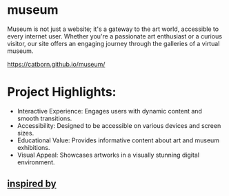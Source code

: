 # museum

Museum is not just a website; it's a gateway to the art world, accessible to every internet user. Whether you're a passionate art enthusiast or a curious visitor, our site offers an engaging journey through the galleries of a virtual museum.

https://catborn.github.io/museum/

# Project Highlights:
- Interactive Experience: Engages users with dynamic content and smooth transitions.
- Accessibility: Designed to be accessible on various devices and screen sizes.
- Educational Value: Provides informative content about art and museum exhibitions.
- Visual Appeal: Showcases artworks in a visually stunning digital environment.

## [inspired by](https://www.figma.com/design/8FnPPzsmVSH3YVhy7qDxu9/Museum-(Community)?node-id=0-1&t=QikRPyYesSp6pqCg-0)
